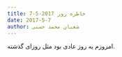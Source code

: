 ```yaml
---
title: خاطره روز 2017-5-7
date: 2017-5-7
author: شعبان محمد حسنی
---
```


امروزم یه روز عادی بود مثل روزای گذشته.